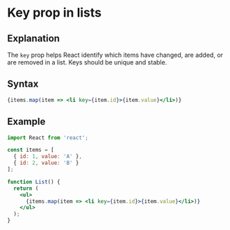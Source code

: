 # Key prop in lists

## Explanation
The `key` prop helps React identify which items have changed, are added, or are removed in a list. Keys should be unique and stable.

## Syntax
```jsx
{items.map(item => <li key={item.id}>{item.value}</li>)}
```

## Example
```jsx
import React from 'react';

const items = [
  { id: 1, value: 'A' },
  { id: 2, value: 'B' }
];

function List() {
  return (
    <ul>
      {items.map(item => <li key={item.id}>{item.value}</li>)}
    </ul>
  );
}
``` 